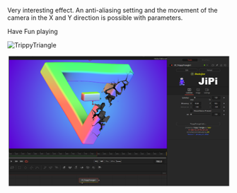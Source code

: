 Very interesting effect. An anti-aliasing setting and the movement of the camera in the X and Y direction is possible with parameters.

Have Fun playing

![TrippyTriangle](https://user-images.githubusercontent.com/78935215/151451818-ca9d5df1-823a-419b-84c0-e1bd568e113d.gif)


[![Screenshot](TrippyTriangle_screenshot.png)](https://www.shadertoy.com/view/fslcDS "View on Shadertoy.com")